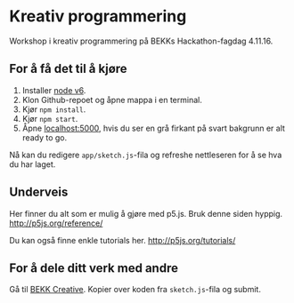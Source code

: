 # Kreativ programmering

Workshop i kreativ programmering på BEKKs Hackathon-fagdag 4.11.16.

## For å få det til å kjøre

1. Installer [node v6](https://nodejs.org/en/).
2. Klon Github-repoet og åpne mappa i en terminal.
3. Kjør `npm install`.
4. Kjør `npm start`.
5. Åpne [localhost:5000](http://localhost:5000/), hvis du ser en grå firkant på svart bakgrunn er alt ready to go.


Nå kan du redigere `app/sketch.js`-fila og refreshe nettleseren for å se hva du har laget.

## Underveis

Her finner du alt som er mulig å gjøre med p5.js. Bruk denne siden hyppig.
http://p5js.org/reference/

Du kan også finne enkle tutorials her.
http://p5js.org/tutorials/

## For å dele ditt verk med andre

Gå til [BEKK Creative](https://mollerse.github.io/bekkcreative/app/). Kopier over koden fra `sketch.js`-fila og submit.
